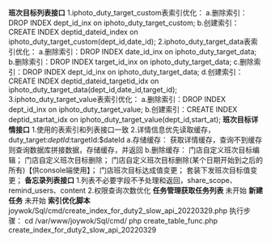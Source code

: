 **班次目标列表接口**
1.iphoto_duty_target_custom表索引优化：
a.删除索引：DROP INDEX dept_id_inx on iphoto_duty_target_custom;
b.创建索引：CREATE INDEX deptid_dateid_index on iphoto_duty_target_custom(dept_id,date_id);
2.iphoto_duty_target_data表索引优化：
a.删除索引：DROP INDEX date_id_inx on iphoto_duty_target_data;
b.删除索引：DROP INDEX target_id_inx on iphoto_duty_target_data;
c.删除索引：DROP INDEX dept_id_inx on iphoto_duty_target_data;
d.创建索引：CREATE INDEX deptid_dateid_targetid_idx on iphoto_duty_target_data(dept_id,date_id,target_id);
3.iphoto_duty_target_value表索引优化：
a.删除索引：DROP INDEX dept_id_inx on iphoto_duty_target_value;
b.创建索引：CREATE INDEX deptid_startat_idx on iphoto_duty_target_value(dept_id,start_at);
**班次目标详情接口**
1.使用的表索引和列表接口一致
2.详情信息优先读取缓存，duty_target:$deptId:$targetId:$dateId
a.存储缓存：
	获取详情缓存，查询不到缓存则查询数据库拼接数据，存储缓存，并返回
b.删除缓存：
	门店自定义班次目标编辑；
	门店自定义班次目标删除；
	门店自定义班次目标删除(某个日期开始到之后的所有)【供console端使用】；
	门店班次目标达成值变更；
	套装下发班次目标值变更；
**备忘录列表接口**
1.列表不必要字段不予处理和返回，share_scope、remind_users、content
2.权限查询次数优化
**任务管理获取任务列表**
未开始
**新建任务**
未开始
**索引优化脚本**
joywok/Sql/cmd/create_index_for_duty2_slow_api_20220329.php
执行步骤：
cd /var/www/joywok/Sql/cmd/
php create_table_func.php create_index_for_duty2_slow_api_20220329